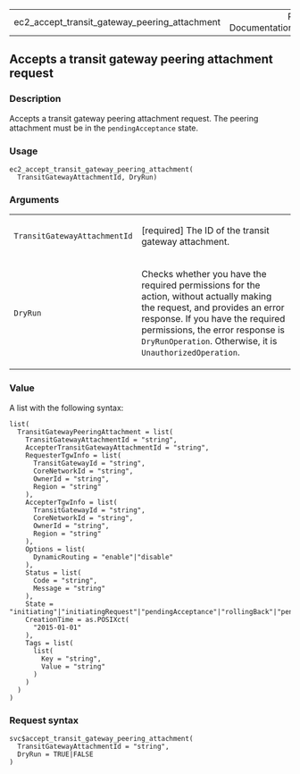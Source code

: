 <table style="width: 100%;">
<tbody>
<tr class="odd">
<td>ec2_accept_transit_gateway_peering_attachment</td>
<td style="text-align: right;">R Documentation</td>
</tr>
</tbody>
</table>

## Accepts a transit gateway peering attachment request

### Description

Accepts a transit gateway peering attachment request. The peering
attachment must be in the `pendingAcceptance` state.

### Usage

    ec2_accept_transit_gateway_peering_attachment(
      TransitGatewayAttachmentId, DryRun)

### Arguments

<table>
<colgroup>
<col style="width: 35%" />
<col style="width: 65%" />
</colgroup>
<tbody>
<tr class="odd">
<td><code
id="ec2_accept_transit_gateway_peering_attachment_:_TransitGatewayAttachmentId">TransitGatewayAttachmentId</code></td>
<td><p>[required] The ID of the transit gateway attachment.</p></td>
</tr>
<tr class="even">
<td><code
id="ec2_accept_transit_gateway_peering_attachment_:_DryRun">DryRun</code></td>
<td><p>Checks whether you have the required permissions for the action,
without actually making the request, and provides an error response. If
you have the required permissions, the error response is
<code>DryRunOperation</code>. Otherwise, it is
<code>UnauthorizedOperation</code>.</p></td>
</tr>
</tbody>
</table>

### Value

A list with the following syntax:

    list(
      TransitGatewayPeeringAttachment = list(
        TransitGatewayAttachmentId = "string",
        AccepterTransitGatewayAttachmentId = "string",
        RequesterTgwInfo = list(
          TransitGatewayId = "string",
          CoreNetworkId = "string",
          OwnerId = "string",
          Region = "string"
        ),
        AccepterTgwInfo = list(
          TransitGatewayId = "string",
          CoreNetworkId = "string",
          OwnerId = "string",
          Region = "string"
        ),
        Options = list(
          DynamicRouting = "enable"|"disable"
        ),
        Status = list(
          Code = "string",
          Message = "string"
        ),
        State = "initiating"|"initiatingRequest"|"pendingAcceptance"|"rollingBack"|"pending"|"available"|"modifying"|"deleting"|"deleted"|"failed"|"rejected"|"rejecting"|"failing",
        CreationTime = as.POSIXct(
          "2015-01-01"
        ),
        Tags = list(
          list(
            Key = "string",
            Value = "string"
          )
        )
      )
    )

### Request syntax

    svc$accept_transit_gateway_peering_attachment(
      TransitGatewayAttachmentId = "string",
      DryRun = TRUE|FALSE
    )
